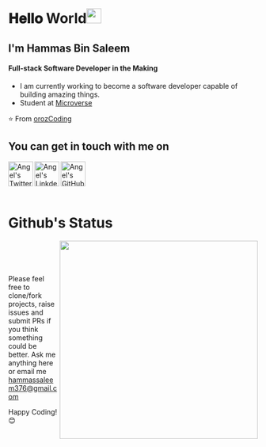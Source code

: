 # [](https-github.com-HAMMAS-SALEEM-HAMMAS-SALEEM)

# 𝐇𝐞𝐥𝐥𝐨 World<img src="https://raw.githubusercontent.com/iampavangandhi/iampavangandhi/master/gifs/Hi.gif" width="30px"> 


##
## I'm Hammas Bin Saleem
#### Full-stack Software Developer in the Making


- I am currently working to become a software developer capable of building amazing things.
- Student at [Microverse](https://www.microverse.org/)

⭐️ From [orozCoding](https://github.com/HAMAS-SALEEM)

## You can get in touch with me on
<a href="https://twitter.com/HammasSaleem4">
  <img align="left" alt="Angel's Twitter" width="50px" src="https://cdn.jsdelivr.net/npm/simple-icons@v3/icons/twitter.svg" />
</a>
<a href="https://www.linkedin.com/in/HAMMAS-SALEEM-407/">
  <img align="left" alt="Angel's Linkdein" width="50px" src="https://cdn.jsdelivr.net/npm/simple-icons@v3/icons/linkedin.svg" />
</a>
<a href="https://github.com/orozCoding">
  <img align="left" alt="Angel's GitHub" width="50px" src="https://cdn.jsdelivr.net/npm/simple-icons@v3/icons/github.svg" />
</a>
<br><br><br><br>

# Github's Status

[<img align="right" width="400" src="https://github-readme-stats.vercel.app/api?username=HAMMAS-SALEEM&show_icons=true"/>](https://github.com/HAMMAS-SALEEM/)

<br><br><br><br>
Please feel free to clone/fork projects, raise issues and submit PRs if you think something could be better.
Ask me anything here
or email me 
hammassaleem376@gmail.com

Happy Coding! 😊